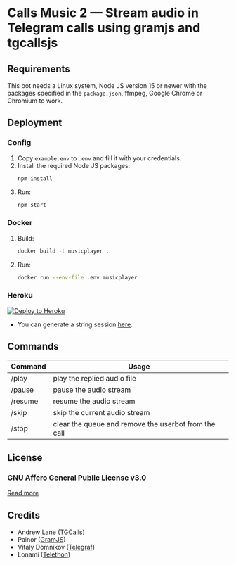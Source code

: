 # Calls Music 2 — Stream audio in Telegram calls using gramjs and tgcallsjs

## Requirements

This bot needs a Linux system, Node JS version 15 or newer with the packages specified in the `package.json`, ffmpeg, Google Chrome or Chromium to work.

## Deployment

### Config

1. Copy `example.env` to `.env` and fill it with your credentials.
2. Install the required Node JS packages:
    ```bash
    npm install
    ```
3. Run:
    ```bash
    npm start
    ```

### Docker

1. Build:
    ```bash
    docker build -t musicplayer .
    ```
2. Run:
    ```bash
    docker run --env-file .env musicplayer
    ```

### Heroku

[![Deploy to Heroku](https://www.herokucdn.com/deploy/button.svg)](https://heroku.com/deploy?template=https://github.com/callsmusic/callsmusic2)

-   You can generate a string session [here](https://rojserbest.github.io/bssg).

## Commands

| Command | Usage                                          |
| ------- | ---------------------------------------------------- |
| /play   | play the replied audio file                          |
| /pause  | pause the audio stream                               |
| /resume | resume the audio stream                              |
| /skip   | skip the current audio stream                        |
| /stop   | clear the queue and remove the userbot from the call |

## License

### GNU Affero General Public License v3.0

[Read more](http://www.gnu.org/licenses/#AGPL)

## Credits

-   Andrew Lane ([TGCalls](https://github.com/tgcallsjs/tgcalls))
-   Painor ([GramJS](https://github.com/gram-js/gramjs))
-   Vitaly Domnikov ([Telegraf](https://github.com/telegraf/telegraf))
-   Lonami ([Telethon](https://github.com/lonami/telethon))
